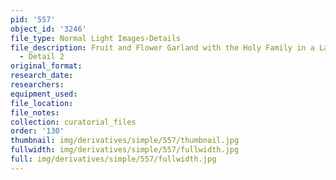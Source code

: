 ```yaml
---
pid: '557'
object_id: '3246'
file_type: Normal Light Images›Details
file_description: Fruit and Flower Garland with the Holy Family in a Landscape (Munich)
  - Detail 2
original_format:
research_date:
researchers:
equipment_used:
file_location:
file_notes:
collection: curatorial_files
order: '130'
thumbnail: img/derivatives/simple/557/thumbnail.jpg
fullwidth: img/derivatives/simple/557/fullwidth.jpg
full: img/derivatives/simple/557/fullwidth.jpg
---
```

